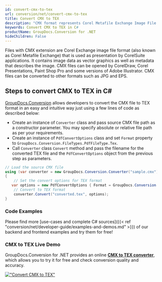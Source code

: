```yaml
---
id: convert-cmx-to-tex
url: conversion/net/convert-cmx-to-tex
title: Convert CMX to TEX
description: "CMX format represents Corel Metafile Exchange Image File with .cmx extension. Learn how to convert CMX to TEX file programmatically in C# language using GroupDocs.Conversion for .NET library."
keywords: Convert CMX to TEX in C#
productName: GroupDocs.Conversion for .NET
hideChildren: False
---
```


Files with CMX extension are Corel Exchange image file format (also known as Corel Metafile Exchange) that is used as presentation by CorelSuite applications. It contains image data as vector graphics as well as metadata that describes the image. CMX files can be opened by CorelDraw, Corel Presentations, Paint Shop Pro and some versions of Adobe Illustrator. CMX files can be converted to other formats such as JPG and EPS.

## Steps to convert CMX to TEX in C#

[GroupDocs.Conversion](https://products.groupdocs.com/conversion/net) allows developers to convert the CMX file to TEX format in an easy and intuitive way just using a few lines of code as described below:

* Create an instance of `Converter` class and pass source CMX file path as a constructor parameter. You may specify absolute or relative file path as per your requirements. 
* Create an instance of `PdfConvertOptions` class and set `Format` property to `GroupDocs.Conversion.FileTypes.PdfFileType.Tex`.
* Call `Converter` class `Convert` method and pass the filename for the converted TEX file and the `PdfConvertOptions` object from the previous step as parameters.

```csharp
// Load the source CMX file
using (var converter = new GroupDocs.Conversion.Converter("sample.cmx"))
{
    // Set the convert options for TEX format
   var options = new PdfConvertOptions { Format = GroupDocs.Conversion.FileTypes.PdfFileType.Tex };
    // Convert to TEX format
    converter.Convert("converted.tex", options);
}
```

### Code Examples

Please find more [use-cases and complete C# sources]({{< ref "conversion/net/developer-guide/examples-and-demos.md" >}}) of our backend and frontend examples and try them for free!

### CMX to TEX Live Demo

GroupDocs.Conversion for .NET provides an online [**CMX to TEX converter**](https://products.groupdocs.app/conversion/cmx-to-tex), which allows you to try it for free and check conversion quality and accuracy.

[!["Convert CMX to TEX"](conversion/net/images/convert-to-tex/convert-cmx-to-tex.png)](https://products.groupdocs.app/conversion/cmx-to-tex)